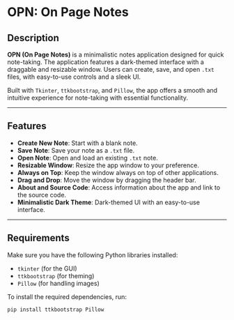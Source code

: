 # OPN: On Page Notes

## Description

**OPN (On Page Notes)** is a minimalistic notes application designed for quick note-taking. The application features a dark-themed interface with a draggable and resizable window. Users can create, save, and open `.txt` files, with easy-to-use controls and a sleek UI.

Built with `Tkinter`, `ttkbootstrap`, and `Pillow`, the app offers a smooth and intuitive experience for note-taking with essential functionality.

---

## Features

- **Create New Note**: Start with a blank note.
- **Save Note**: Save your note as a `.txt` file.
- **Open Note**: Open and load an existing `.txt` note.
- **Resizable Window**: Resize the app window to your preference.
- **Always on Top**: Keep the window always on top of other applications.
- **Drag and Drop**: Move the window by dragging the header bar.
- **About and Source Code**: Access information about the app and link to the source code.
- **Minimalistic Dark Theme**: Dark-themed UI with an easy-to-use interface.

---

## Requirements

Make sure you have the following Python libraries installed:

- `tkinter` (for the GUI)
- `ttkbootstrap` (for theming)
- `Pillow` (for handling images)

To install the required dependencies, run:

```bash
pip install ttkbootstrap Pillow
